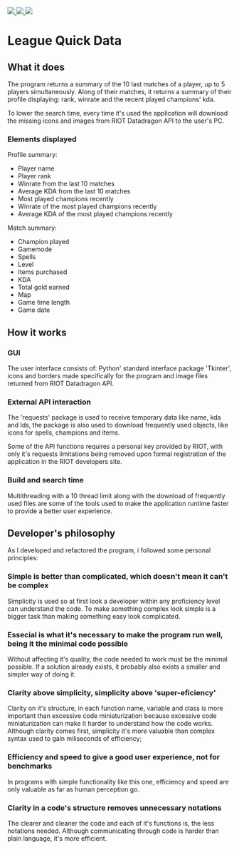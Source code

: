 <p align=”center”>
<a href=https://www.linkedin.com/in/wandersongasco/>
<img src=https://img.shields.io/badge/LinkedIn-blue?style=flat&logo=linkedin&labelColor=blue>
</a>
<a href=https://github.com/WandersonKnight/League-Quick-Data/blob/main/README.en.md/>
<img src=https://img.shields.io/badge/lang-en-red>
</a>
</a>
<a href=https://github.com/WandersonKnight/League-Quick-Data/blob/main/README.md/>
<img src=https://img.shields.io/badge/lang-pt--br-success>
</a>
</p>

# League Quick Data

## What it does

The program returns a summary of the 10 last matches of a player, up to 5 players simultaneously. Along of their matches, it returns a summary of their profile displaying: rank, winrate and the recent played champions' kda.

To lower the search time, every time it's used the application will download the missing icons and images from RIOT Datadragon API to the user's PC.

### Elements displayed

Profile summary:

* Player name
* Player rank
* Winrate from the last 10 matches
* Average KDA from the last 10 matches
* Most played champions recently
* Winrate of the most played champions recently
* Average KDA of the most played champions recently

Match summary:

* Champion played
* Gamemode
* Spells
* Level
* Items purchased
* KDA
* Total gold earned
* Map
* Game time length
* Game date

## How it works

### GUI

The user interface consists of: Python' standard interface package 'Tkinter', icons and borders made specifically for the program and image files returned from RIOT Datadragon API.

### External API interaction

The 'requests' package is used to receive temporary data like name, kda and Ids, the package is also used to download frequently used objects, like icons for spells, champions and items.

Some of the API functions requires a personal key provided by RIOT, with only it's requests limitations being removed upon formal registration of the application in the RIOT developers site.

### Build and search time

Multithreading with a 10 thread limit along with the download of frequently used files are some of the tools used to make the application runtime faster to provide a better user experience.

## Developer's philosophy

As I developed and refactored the program, i followed some personal principles:

### Simple is better than complicated, which doesn't mean it can't be complex

Simplicity is used so at first look a developer within any proficiency level can understand the code.
To make something complex look simple is a bigger task than making something easy look complicated.

### Essecial is what it's necessary to make the program run well, being it the minimal code possible

Without affecting it's quality, the code needed to work must be the minimal possible. If a solution already exists, it probably also exists a smaller and simpler way of doing it.

### Clarity above simplicity, simplicity above 'super-eficiency'

Clarity on it's structure, in each function name, variable and class is more important than excessive code miniaturization because excessive code miniaturization can make it harder to understand how the code works.
Although clarity comes first, simplicity it's more valuable than complex syntax used to gain miliseconds of efficiency;

### Efficiency and speed to give a good user experience, not for benchmarks

In programs with simple functionality like this one, efficiency and speed are only valuable as far as human perception go.

### Clarity in a code's structure removes unnecessary notations

The clearer and cleaner the code and each of it's functions is, the less notations needed. Although communicating through code is harder than plain language, it's more efficient.
